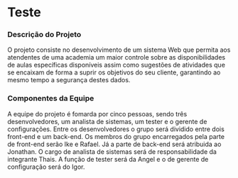 # Teste #

### Descrição do Projeto ###

O projeto consiste no desenvolvimento de um sistema Web que permita aos atendentes de uma academia um maior controle sobre as disponibilidades de aulas específicas disponíveis assim como sugestões de atividades que se encaixam de forma a suprir os objetivos do seu cliente, garantindo ao mesmo tempo a segurança destes dados.

### Componentes da Equipe ###

A equipe do projeto é fomarda por cinco pessoas, sendo três desenvolvedores, um analista de sistemas, um tester e o gerente de configurações. Entre os desenvolvedores o grupo será dividido entre dois front-end e um back-end. Os membros do grupo encarregados pela parte de front-end serão Ike e Rafael. Já a parte de back-end será atribuida ao Jonathan. O cargo de analista de sistemas será de responsabilidade da integrante Thais. A função de tester será da Angel e o de gerente de configuração será do Igor.
